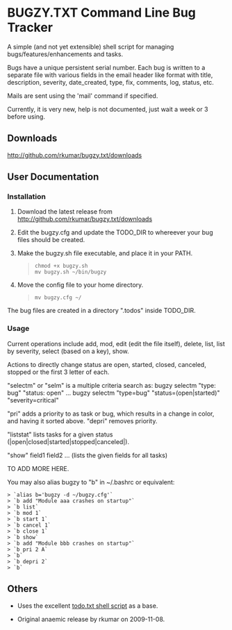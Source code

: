 BUGZY.TXT Command Line Bug Tracker
==================================

A simple (and not yet extensible) shell script for managing bugs/features/enhancements and tasks.

Bugs have a unique persistent serial number. Each bug is written to a separate file with various fields
in the email header like format with title, description, severity, date_created, type, fix, comments,
log, status, etc.

Mails are sent using the 'mail' command if specified.

Currently, it is very new, help is not documented, just wait a week or 3 before using.


Downloads
---------

<http://github.com/rkumar/bugzy.txt/downloads>

User Documentation
------------------

### Installation

1. Download the latest release from <http://github.com/rkumar/bugzy.txt/downloads>

2. Edit the bugzy.cfg and update the TODO_DIR to whereever your bug files should be created.

3. Make the bugzy.sh file executable, and place it in your PATH.

    > `chmod +x bugzy.sh`  
    > `mv bugzy.sh ~/bin/bugzy`

4. Move the config file to your home directory.

    > `mv bugzy.cfg ~/`

The bug files are created in a directory ".todos" inside TODO_DIR.

### Usage

Current operations include add, mod, edit (edit the file itself), delete, list, list by severity,
select (based on a key), show.

Actions to directly change status are open, started, closed, canceled, stopped or the first 3 letter of each.

"selectm" or "selm" is a multiple criteria search as:
    bugzy selectm "type: bug" "status: open" ...
    bugzy selectm "type=bug" "status=(open|started)" "severity=critical"

"pri" adds a priority to as task or bug, which results in a change in color, and having it 
sorted above. "depri" removes priority.

"liststat" lists tasks for a given status (|open|closed|started|stopped|canceled|).

"show" field1 field2 ... (lists the given fields for all tasks)

TO ADD MORE HERE.

You may also alias bugzy to "b" in ~/.bashrc or equivalent:

    > `alias b='bugzy -d ~/bugzy.cfg'`  
    > `b add "Module aaa crashes on startup"`  
    > `b list`  
    > `b mod 1`  
    > `b start 1`  
    > `b cancel 1`  
    > `b close 1`  
    > `b show`  
    > `b add "Module bbb crashes on startup"`  
    > `b pri 2 A`  
    > `b`  
    > `b depri 2`  
    > `b`  

     
 

Others
------

- Uses the excellent [todo.txt shell script](http://github.com/ginatrapani/todo.txt-cli) as a base.

- Original anaemic release by rkumar on 2009-11-08.
